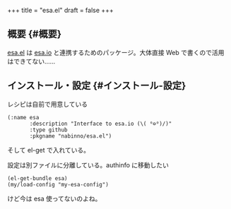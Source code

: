 +++
title = "esa.el"
draft = false
+++

## 概要 {#概要}

[esa.el](https://github.com/nabinno/esa.el) は [esa.io](https://esa.io/) と連携するためのパッケージ。大体直接 Web で書くので活用はできてない……


## インストール・設定 {#インストール-設定}

レシピは自前で用意している

```emacs-lisp
(:name esa
       :description "Interface to esa.io (\( ⁰⊖⁰)/)"
       :type github
       :pkgname "nabinno/esa.el")
```

そして el-get で入れている。

設定は別ファイルに分離している。authinfo に移動したい

```emacs-lisp
(el-get-bundle esa)
(my/load-config "my-esa-config")
```

けど今は esa 使ってないのよね。
